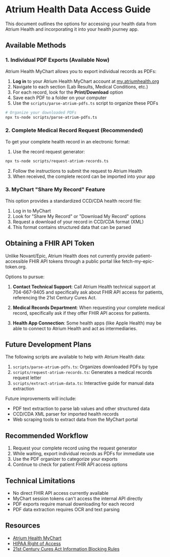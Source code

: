# Atrium Health Data Access Guide

This document outlines the options for accessing your health data from Atrium Health and incorporating it into your health journey app.

## Available Methods

### 1. Individual PDF Exports (Available Now)

Atrium Health MyChart allows you to export individual records as PDFs:

1. **Log in** to your Atrium Health MyChart account at [my.atriumhealth.org](https://my.atriumhealth.org)
2. Navigate to each section (Lab Results, Medical Conditions, etc.)
3. For each record, look for the **Print/Download** option
4. Save each PDF to a folder on your computer
5. Use the `scripts/parse-atrium-pdfs.ts` script to organize these PDFs

```bash
# Organize your downloaded PDFs
npx ts-node scripts/parse-atrium-pdfs.ts
```

### 2. Complete Medical Record Request (Recommended)

To get your complete health record in an electronic format:

1. Use the record request generator:
```bash
npx ts-node scripts/request-atrium-records.ts
```

2. Follow the instructions to submit the request to Atrium Health
3. When received, the complete record can be imported into your app

### 3. MyChart "Share My Record" Feature

This option provides a standardized CCD/CDA health record file:

1. Log in to MyChart
2. Look for "Share My Record" or "Download My Record" options
3. Request a download of your record in CCD/CDA format (XML)
4. This format contains structured data that can be parsed

## Obtaining a FHIR API Token

Unlike Novant/Epic, Atrium Health does not currently provide patient-accessible FHIR API tokens through a public portal like fetch-my-epic-token.org. 

Options to pursue:

1. **Contact Technical Support**: Call Atrium Health technical support at 704-667-9405 and specifically ask about FHIR API access for patients, referencing the 21st Century Cures Act.

2. **Medical Records Department**: When requesting your complete medical record, specifically ask if they offer FHIR API access for patients.

3. **Health App Connection**: Some health apps (like Apple Health) may be able to connect to Atrium Health and act as intermediaries.

## Future Development Plans

The following scripts are available to help with Atrium Health data:

1. `scripts/parse-atrium-pdfs.ts`: Organizes downloaded PDFs by type
2. `scripts/request-atrium-records.ts`: Generates a medical records request letter
3. `scripts/extract-atrium-data.ts`: Interactive guide for manual data extraction

Future improvements will include:
- PDF text extraction to parse lab values and other structured data
- CCD/CDA XML parser for imported health records
- Web scraping tools to extract data from the MyChart portal

## Recommended Workflow

1. Request your complete record using the request generator
2. While waiting, export individual records as PDFs for immediate use
3. Use the PDF organizer to categorize your exports
4. Continue to check for patient FHIR API access options

## Technical Limitations

- No direct FHIR API access currently available
- MyChart session tokens can't access the internal API directly
- PDF exports require manual downloading for each record
- PDF data extraction requires OCR and text parsing

## Resources

- [Atrium Health MyChart](https://my.atriumhealth.org)
- [HIPAA Right of Access](https://www.hhs.gov/hipaa/for-individuals/right-to-access/index.html)
- [21st Century Cures Act Information Blocking Rules](https://www.healthit.gov/curesrule/) 